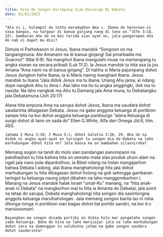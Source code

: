 ```yaml
---
title: Hita On Songon Harimpang Sian Keluarga Ni Debata
date: 01/01/2023
---
```


`“Ala ni i, hulompit do tothu maradophon Ama i. Ibana do haroroan ni nasa bangso, na targoar di banua ginjang nang di tano on.”(Efe 3:14, 15). Gombaran aha do na boi tarida sian ayat on, jala pangaropan aha do nab oi dapot mu disi?`

Dimula ni Parhobason ni Jesus, Ibana mandok “Songoon on ma tangiangmuna: Ale Amanami na di banua ginjang! Sai pinarbadia ma Goarmu!” (Mat 6:9). Na mangihut Ibana mangulahi muse na martangiang tu angka sisean na secara pribadi (Luk 11:2). Ia Jesus mandok tu hita asa ta jou Amana ”Ama nami na di banua ginjang”. Di hatiha si Maria pajumpang dohot Jesus dungkon hehe Ibana, ia si Maria naeng manghaol Ibana. Jesus mandok tu ibana “Jala didok Jesus ma tu ibana: Unang Ahu jama; ai ndang dope nangkok Ahu tu Ama i. Alai laho ma ho tu angka anggingki, dok ma tu nasida: Na laho nangkok ma Ahu tu Damang jala Ama muna, tu Debatangku jala Debatamuna.(Joh 20:17)

Alana hita ampuna Ama na sarupa dohot Jesus, Ibana ma saudara dohot saudarinta dibagasan Debata. Jesus na gabe anggota keluarga di portibion sampe hita na boi dohot anggota keluarga pardisurgo “alana Keluarga di surgo dohot di tano on sada do” Ellen G.White, Alfa dan Omega Jld.6, hlm. 493.

`Jahama 2 Musa 3:10; 2 Musa 5:1; dohot Galatia 3:26, 29. Aha do na didok ni angka ayat-ayat on taringot tu songon dia do Debata na laho marhubungan dohot hita on? Jala baosa ma on mambahen silasniroha?`

Memang sogon na tandi do molo sian pandangan panompaon na patolhashon tu hita bahwa hita on semata-mata sian produk uhum alam na ngali jala naso pola dipardulihon, ia Bibel ndang na holan mangajarhon bahwa Debata I adong, alai Ibana manghaholongi hita jala dohot marhubungan tu hita dibagasan dohot holong na gok sehingga gambaran taringot tu keluarga naung jotjot dibahen na laho manggombarhon i. Manang na Jesus mandok halak Israel “umat-Ku” manang, na “hita anak-anak ni Debata” na mangkorhon mai tu hita ia Amanta do Debatai; jala point na tetap do sarupa; Debata manghaholongi hita songon dia sasintongna anggota keluarga marsihahologan. Jala memang songon barita las ni roha ditonga-tonga ni portibion sian bagas dohot liat portibi sandiri, na boi d o marsiosoman!.

`Bayangkon ma songon disada portibi on didia hita mar pangalaho songon sada keluarga. Boha do hita na laho marsiajar jala na laho marhubungan dohot cara na dumenggan tu saluhutna jolma na gabe songon saudara dohot saudarinta?`